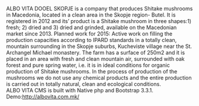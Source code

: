 ALBO VITA DOOEL SKOPJE is a company that produces Shitake mushrooms in Macedonia, located in a clean area in the Skopje region- Butel. It is registered in 2012 and its’ product is a Shitake mushroom in three shapes:1) fresh; 2) dried and 3) dried and grinded, available on the Macedonian market since 2013. Planned work for 2015: Active work on filling the production capacities according to IPARD standards in a totally clean, mountain surrounding in the Skopje suburbs, Kucheviste village near the St. Archangel Michael monastery. The farm has a surface of 250m2 and it is placed in an area with fresh and clean mountain air, surrounded with oak forest and pure spring water, i.e. it is in ideal conditions for organic production of Shitake mushrooms.	In the process of production of the mushrooms we do not use any chemical products and the entire production is carried out in totally natural, clean and ecological conditions.
<br>ALBO VITA CMS is built with Native php and Bootstrap 3.3.1.
<br> Demo:http://albovita.com.mk/
